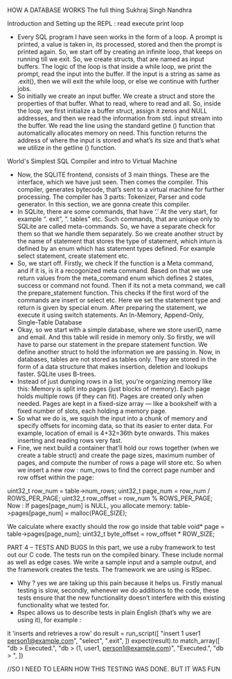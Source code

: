 HOW A DATABASE WORKS
The full thing
Sukhraj Singh Nandhra


 Introduction and Setting up the REPL : read execute print loop
-	Every SQL program I have seen works in the form of a loop. A prompt is printed, a value is taken in, its processed, stored and then the prompt is printed again. So, we start off by creating an infinite loop, that keeps on running till we exit. So, we create structs, that are named as input buffers. The logic of the loop is that inside a while loop, we print the prompt, read the input into the buffer. If the input is a string as same as .exit(), then we will exit the while loop, or else we continue with further jobs.
-	So initially we create an input buffer. We create a struct and store the properties of that buffer. What to read, where to read and all. So, inside the loop, we first initialize a buffer struct, assign it zeros and NULL addresses, and then we read the information from std. input stream into the buffer. We read the line using the standard getline () function that automatically allocates memory on need. This function returns the address of where the input is stored and what’s its size and that’s what we utilize in the getline () function.

World's Simplest SQL Compiler and intro to Virtual Machine
-	Now, the SQLITE frontend, consists of 3 main things. These are the interface, which we have just seen. Then comes the compiler. This compiler, generates bytecode, that’s sent to a virtual machine for further processing. The compiler has 3 parts: Tokenizer, Parser and code generator. In this section, we are gonna create this compiler.
-	In SQLite, there are some commands, that have ‘.’ At the very start, for example “. exit”, “. tables” etc. Such commands, that are unique only to SQLite are called meta-commands. So, we have a separate check for them so that we handle them separately. So we create another struct by the name of statement that stores the type of statement, which inturn is defined by an enum which has statement types defined. For example select statement, create statement etc.
-	So, we start off. Firstly,  we check If the function is a Meta command, and if it is, is it a recogonized meta command. Based on that we use return values from the meta_command enum which defines 2 states, success or command not found. Then if its not a meta command, we call the prepare_statement function. This checks If the first word of the commands are insert or select etc. Here we set the statement type and return is given by special enum. After preparing the statement, we execute it using switch statements.
An In-Memory, Append-Only, Single-Table Database
-	Okay, so we start with a simple database, where we store userID, name and email. And this table will reside in memory only. So firstly, we will have to parse our statement in the prepare statement function. We define another struct to hold the information we are passing in. Now, in databases, tables are not stored as tables only. They are stored in the form of a data structure that makes insertion, deletion and lookups faster. SQLite uses B-trees.
-	Instead of just dumping rows in a list, you're organizing memory like this: Memory is split into pages (just blocks of memory). Each page holds multiple rows (if they can fit). Pages are created only when needed. Pages are kept in a fixed-size array — like a bookshelf with a fixed number of slots, each holding a memory page.
-	So what we do is, we squish the input into a chunk of memory and specify offsets for incoming data, so that its easier to enter data. For example, location of email is 4+32=36th byte onwards. This makes inserting and reading rows very fast.
-	Fine, we next build a container that’ll hold our rows together (when we create a table struct) and create the page sizes, maximum number of pages, and compute the number of rows a page will store etc. So when we insert a new row :
num_rows to find the correct page number and row offset within the page:

uint32_t row_num = table->num_rows;
uint32_t page_num = row_num / ROWS_PER_PAGE;
uint32_t row_offset = row_num % ROWS_PER_PAGE;
Now : 
If pages[page_num] is NULL, you allocate memory:
table->pages[page_num] = malloc(PAGE_SIZE);

We calculate where exactly should the row go inside that table
void* page = table->pages[page_num];
uint32_t byte_offset = row_offset * ROW_SIZE;


PART 4 – TESTS AND BUGS
In this part, we use a ruby framework to test out our C code. The tests run on the compiled binary. These include normal as well as edge cases. We write a sample input and a sample output, and the framework creates the tests. The framework we are using is RSpec. 
-	Why ? yes we are taking up this pain because it helps us. Firstly manual testing is slow, secondly, whenever we do additions to the code, these tests ensure that the new functionality doesn’t interfere with this existing functionality what we tested for.
-	Rspec allows us to describe tests in plain English (that’s why we are using it), for example :
 
it 'inserts and retrieves a row' do
    result = run_script([
      "insert 1 user1 person1@example.com",
      "select",
      ".exit",
    ])
    expect(result).to match_array([
      "db > Executed.",
      "db > (1, user1, person1@example.com)",
      "Executed.",
      "db > ",
    ])

//SO I NEED TO LEARN HOW THIS TESTING WAS DONE. BUT IT WAS FUN
